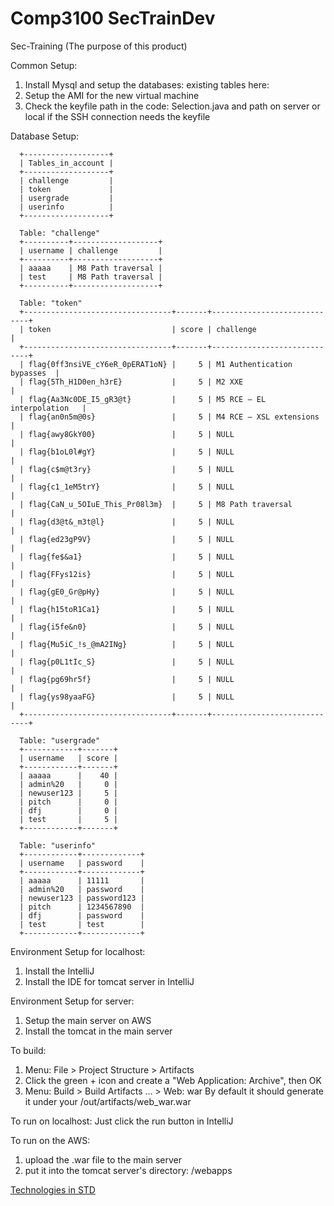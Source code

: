 # Comp3100 SecTrainDev
Sec-Training
(The purpose of this product)

Common Setup:
  1. Install Mysql and setup the databases: existing tables here:
  2. Setup the AMI for the new virtual machine
  3. Check the keyfile path in the code: Selection.java and path on server or local if the SSH connection needs the keyfile

Database Setup:
```  Database: "account"
  +-------------------+  
  | Tables_in_account |
  +-------------------+
  | challenge         |
  | token             |
  | usergrade         |
  | userinfo          |
  +-------------------+
  
  Table: "challenge"
  +----------+-------------------+
  | username | challenge         |
  +----------+-------------------+
  | aaaaa    | M8 Path traversal |
  | test     | M8 Path traversal |
  +----------+-------------------+
  
  Table: "token"
  +---------------------------------+-------+-----------------------------+
  | token                           | score | challenge                   |
  +---------------------------------+-------+-----------------------------+
  | flag{0ff3nsiVE_cY6eR_0pERAT1oN} |     5 | M1 Authentication bypasses  |
  | flag{5Th_H1D0en_h3rE}           |     5 | M2 XXE                      |
  | flag{Aa3Nc0DE_I5_gR3@t}         |     5 | M5 RCE – EL interpolation   |
  | flag{an0n5m@0s}                 |     5 | M4 RCE – XSL extensions     |
  | flag{awy8GkY00}                 |     5 | NULL                        |
  | flag{b1oL0l#gY}                 |     5 | NULL                        |
  | flag{c$m@t3ry}                  |     5 | NULL                        |
  | flag{c1_1eM5trY}                |     5 | NULL                        |
  | flag{CaN_u_5OIuE_This_Pr08l3m}  |     5 | M8 Path traversal           |
  | flag{d3@t&_m3t@l}               |     5 | NULL                        |
  | flag{ed23gP9V}                  |     5 | NULL                        |
  | flag{fe$&a1}                    |     5 | NULL                        |
  | flag{FFys12is}                  |     5 | NULL                        |
  | flag{gE0_Gr@pHy}                |     5 | NULL                        |
  | flag{h15toR1Ca1}                |     5 | NULL                        |
  | flag{i5fe&n0}                   |     5 | NULL                        |
  | flag{Mu5iC_!s_@mA2INg}          |     5 | NULL                        |
  | flag{p0L1tIc_S}                 |     5 | NULL                        |
  | flag{pg69hr5f}                  |     5 | NULL                        |
  | flag{ys98yaaFG}                 |     5 | NULL                        |
  +---------------------------------+-------+-----------------------------+
  
  Table: "usergrade"
  +------------+-------+
  | username   | score |
  +------------+-------+
  | aaaaa      |    40 |
  | admin%20   |     0 |
  | newuser123 |     5 |
  | pitch      |     0 |
  | dfj        |     0 |
  | test       |     5 |
  +------------+-------+
  
  Table: "userinfo"
  +------------+-------------+
  | username   | password    |
  +------------+-------------+
  | aaaaa      | 11111       |
  | admin%20   | password    |
  | newuser123 | password123 |
  | pitch      | 1234567890  |
  | dfj        | password    |
  | test       | test        |
  +------------+-------------+
```
Environment Setup for localhost:
  1. Install the IntelliJ
  2. Install the IDE for tomcat server in IntelliJ
  
Environment Setup for server:
  1. Setup the main server on AWS
  2. Install the tomcat in the main server
  
To build:
  1. Menu: File > Project Structure > Artifacts
  2. Click the green + icon and create a "Web Application: Archive", then OK
  3. Menu: Build > Build Artifacts ... > Web: war
  By default it should generate it under your <project>/out/artifacts/web_war.war
  
To run on localhost:
  Just click the run button in IntelliJ
  
To run on the AWS:
  1. upload the .war file to the main server
  2. put it into the tomcat server's directory: /webapps

[Technologies in STD](https://github.com/u5454208/Comp3100/blob/master/document/Technologies%20in%20SecTrainDev.txt) 
